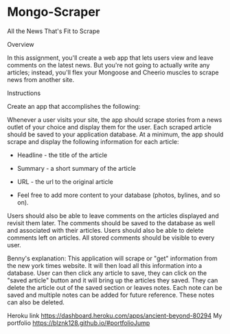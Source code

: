 # Mongo-Scraper
All the News That's Fit to Scrape

Overview

In this assignment, you'll create a web app that lets users view and leave comments on the latest news. But you're not going to actually write any articles; instead, you'll flex your Mongoose and Cheerio muscles to scrape news from another site.

Instructions


Create an app that accomplishes the following:


Whenever a user visits your site, the app should scrape stories from a news outlet of your choice and display them for the user. Each scraped article should be saved to your application database. At a minimum, the app should scrape and display the following information for each article:


 * Headline - the title of the article

 * Summary - a short summary of the article

 * URL - the url to the original article

 * Feel free to add more content to your database (photos, bylines, and so on).

Users should also be able to leave comments on the articles displayed and revisit them later. The comments should be saved to the database as well and associated with their articles. Users should also be able to delete comments left on articles. All stored comments should be visible to every user.

Benny's explanation: This application will scrape or "get" information from the new york times website. It will then load all this information into a database. User can then click any article to save, they can click on the "saved article" button and it will bring up the articles they saved. They can delete the article out of the saved section or leaves notes. Each note can be saved and multiple notes can be added for future reference. These notes can also be deleted.

Heroku link https://dashboard.heroku.com/apps/ancient-beyond-80294 
My portfolio https://blznk128.github.io/#portfolioJump
